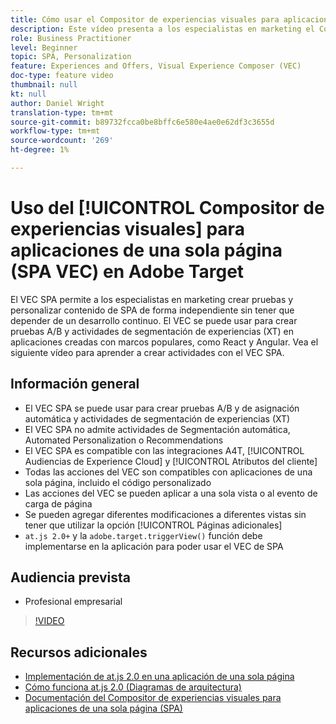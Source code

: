 ```yaml
---
title: Cómo usar el Compositor de experiencias visuales para aplicaciones de una sola página (SPA VEC)
description: Este vídeo presenta a los especialistas en marketing el Compositor de experiencias visuales de Adobe Target para aplicaciones de una sola página (SPA VEC). Vea este vídeo para aprender a crear actividades utilizando el VEC SPA.
role: Business Practitioner
level: Beginner
topic: SPA, Personalization
feature: Experiences and Offers, Visual Experience Composer (VEC)
doc-type: feature video
thumbnail: null
kt: null
author: Daniel Wright
translation-type: tm+mt
source-git-commit: b89732fcca0be8bffc6e580e4ae0e62df3c3655d
workflow-type: tm+mt
source-wordcount: '269'
ht-degree: 1%

---
```



# Uso del [!UICONTROL Compositor de experiencias visuales] para aplicaciones de una sola página (SPA VEC) en Adobe Target

El VEC SPA permite a los especialistas en marketing crear pruebas y personalizar contenido de SPA de forma independiente sin tener que depender de un desarrollo continuo. El VEC se puede usar para crear pruebas A/B y actividades de segmentación de experiencias (XT) en aplicaciones creadas con marcos populares, como React y Angular. Vea el siguiente vídeo para aprender a crear actividades con el VEC SPA.

## Información general

* El VEC SPA se puede usar para crear pruebas A/B y de asignación automática y actividades de segmentación de experiencias (XT)
* El VEC SPA no admite actividades de Segmentación automática, Automated Personalization o Recommendations
* El VEC SPA es compatible con las integraciones A4T, [!UICONTROL Audiencias de Experience Cloud] y [!UICONTROL Atributos del cliente]
* Todas las acciones del VEC son compatibles con aplicaciones de una sola página, incluido el código personalizado
* Las acciones del VEC se pueden aplicar a una sola vista o al evento de carga de página
* Se pueden agregar diferentes modificaciones a diferentes vistas sin tener que utilizar la opción [!UICONTROL Páginas adicionales]
* `at.js 2.0+` y la  `adobe.target.triggerView()` función debe implementarse en la aplicación para poder usar el VEC de SPA

## Audiencia prevista

* Profesional empresarial

>[!VIDEO](https://video.tv.adobe.com/v/26249?quality=12)


## Recursos adicionales

* [Implementación de at.js 2.0 en una aplicación de una sola página](../implementation/implement-atjs-20-in-a-single-page-application.md)
* [Cómo funciona at.js 2.0 (Diagramas de arquitectura)](../implementation/understanding-how-atjs-20-works.md)
* [Documentación del Compositor de experiencias visuales para aplicaciones de una sola página (SPA)](https://docs.adobe.com/help/en/target/using/experiences/spa-visual-experience-composer.html)